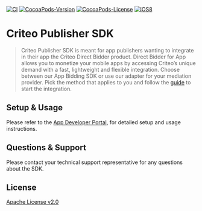 [![CI](https://github.com/criteo/ios-publisher-sdk/workflows/CI/badge.svg)]()
[![CocoaPods-Version](https://img.shields.io/cocoapods/v/CriteoPublisherSdk.svg)]()
[![CocoaPods-License](https://img.shields.io/cocoapods/l/CriteoPublisherSdk.svg)]()
[![iOS8](https://img.shields.io/badge/iOS-8.0%2B-lightgrey.svg)]()

# Criteo Publisher SDK
> Criteo Publisher SDK is meant for app publishers wanting to integrate in their app the Criteo
> Direct Bidder product. Direct Bidder for App allows you to monetize your mobile apps by accessing
> Criteo’s unique demand with a fast, lightweight and flexible integration. Choose between our App
> Bidding SDK or use our adapter for your mediation provider. Pick the method that applies to you
> and follow the [guide](https://publisherdocs.criteotilt.com/app/ios/get-started/) to start the
> integration.

## Setup & Usage
Please refer to the [App Developer Portal](https://publisherdocs.criteotilt.com/app/ios/), for
detailed setup and usage instructions.

## Questions & Support
Please contact your technical support representative for any questions about the SDK.

## License
[Apache License v2.0](LICENSE)
